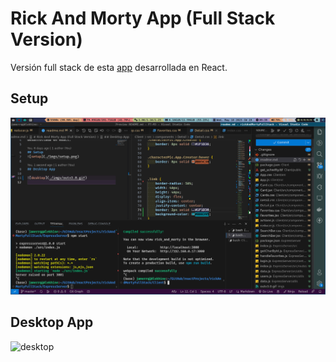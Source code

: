 # Rick And Morty App (Full Stack Version)

Versión full stack de esta [app](https://github.com/jamerrq/rickAndMorty)
desarrollada en React.

## Setup
![setup](./imgs/setup2.0.png)

## Desktop App

![desktop](./imgs/outv3.0.gif)
